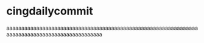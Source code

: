 # cingdailycommit
aaaaaaaaaaaaaaaaaaaaaaaaaaaaaaaaaaaaaaaaaaaaaaaaaaaaaaaaaaaaaaaaaaaaaaaaaaaaaaaaaaaaaaaaaaaaaaaa